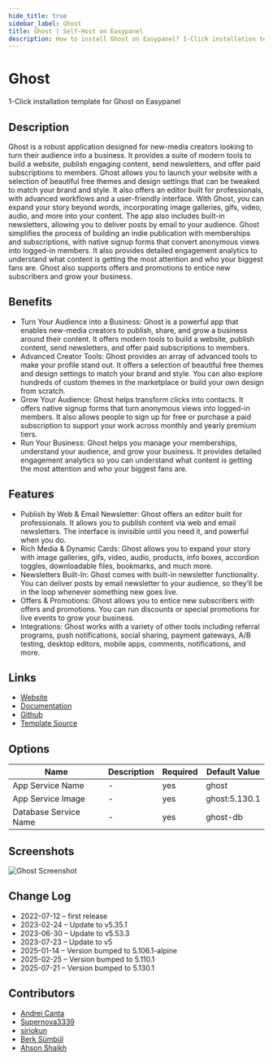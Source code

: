 ```yaml
---
hide_title: true
sidebar_label: Ghost
title: Ghost | Self-Host on Easypanel
description: How to install Ghost on Easypanel? 1-Click installation template for Ghost on Easypanel
---
```


<!-- generated -->

# Ghost

1-Click installation template for Ghost on Easypanel

## Description

Ghost is a robust application designed for new-media creators looking to turn their audience into a business. It provides a suite of modern tools to build a website, publish engaging content, send newsletters, and offer paid subscriptions to members. Ghost allows you to launch your website with a selection of beautiful free themes and design settings that can be tweaked to match your brand and style. It also offers an editor built for professionals, with advanced workflows and a user-friendly interface. With Ghost, you can expand your story beyond words, incorporating image galleries, gifs, video, audio, and more into your content. The app also includes built-in newsletters, allowing you to deliver posts by email to your audience. Ghost simplifies the process of building an indie publication with memberships and subscriptions, with native signup forms that convert anonymous views into logged-in members. It also provides detailed engagement analytics to understand what content is getting the most attention and who your biggest fans are. Ghost also supports offers and promotions to entice new subscribers and grow your business.

## Benefits

- Turn Your Audience into a Business: Ghost is a powerful app that enables new-media creators to publish, share, and grow a business around their content. It offers modern tools to build a website, publish content, send newsletters, and offer paid subscriptions to members.
- Advanced Creator Tools: Ghost provides an array of advanced tools to make your profile stand out. It offers a selection of beautiful free themes and design settings to match your brand and style. You can also explore hundreds of custom themes in the marketplace or build your own design from scratch.
- Grow Your Audience: Ghost helps transform clicks into contacts. It offers native signup forms that turn anonymous views into logged-in members. It also allows people to sign up for free or purchase a paid subscription to support your work across monthly and yearly premium tiers.
- Run Your Business: Ghost helps you manage your memberships, understand your audience, and grow your business. It provides detailed engagement analytics so you can understand what content is getting the most attention and who your biggest fans are.

## Features

- Publish by Web & Email Newsletter: Ghost offers an editor built for professionals. It allows you to publish content via web and email newsletters. The interface is invisible until you need it, and powerful when you do.
- Rich Media & Dynamic Cards: Ghost allows you to expand your story with image galleries, gifs, video, audio, products, info boxes, accordion toggles, downloadable files, bookmarks, and much more.
- Newsletters Built-In: Ghost comes with built-in newsletter functionality. You can deliver posts by email newsletter to your audience, so they’ll be in the loop whenever something new goes live.
- Offers & Promotions: Ghost allows you to entice new subscribers with offers and promotions. You can run discounts or special promotions for live events to grow your business.
- Integrations: Ghost works with a variety of other tools including referral programs, push notifications, social sharing, payment gateways, A/B testing, desktop editors, mobile apps, comments, notifications, and more.

## Links

- [Website](https://ghost.org/)
- [Documentation](https://ghost.org/resources/)
- [Github](https://github.com/docker-library/ghost)
- [Template Source](https://github.com/easypanel-io/templates/tree/main/templates/ghost)

## Options

Name | Description | Required | Default Value
-|-|-|-
App Service Name | - | yes | ghost
App Service Image | - | yes | ghost:5.130.1
Database Service Name | - | yes | ghost-db

## Screenshots

![Ghost Screenshot](./assets/screenshot.png)

## Change Log

- 2022-07-12 – first release
- 2023-02-24 – Update to v5.35.1
- 2023-06-30 – Update to v5.53.3
- 2023-07-23 – Update to v5
- 2025-01-14 – Version bumped to 5.106.1-alpine
- 2025-02-25 – Version bumped to 5.110.1
- 2025-07-21 – Version bumped to 5.130.1

## Contributors

- [Andrei Canta](https://github.com/deiucanta)
- [Supernova3339](https://github.com/supernova3339)
- [siriokun](https://github.com/siriokun)
- [Berk Sümbül](https://berksmbl.com)
- [Ahson Shaikh](https://github.com/Ahson-Shaikh)
